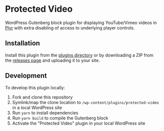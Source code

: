 # Protected Video

WordPress Gutenberg block plugin for displaying YouTube/Vimeo videos in [Plyr](https://plyr.io/) with extra disabling
of access to underlying player controls.

## Installation

Install this plugin from the [plugins directory](https://wordpress.org/plugins/protected-video/) or by downloading a
ZIP from the [releases page](https://github.com/AlecRust/protected-video/releases) and uploading it to your site.

## Development

To develop this plugin locally:

1. Fork and clone this repository
2. Symlink/map the clone location to `/wp-content/plugins/protected-video` in a local WordPress site
3. Run `yarn` to install dependencies
4. Run `yarn build` to compile the Gutenberg block
5. Activate the "Protected Video" plugin in your local WordPress site
